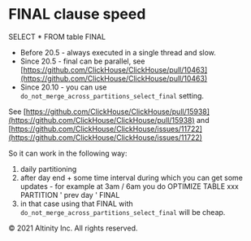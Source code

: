 # FINAL clause speed

SELECT \* FROM table FINAL

* Before 20.5 - always executed in a single thread and slow.
* Since 20.5   - final can be parallel, see [https://github.com/ClickHouse/ClickHouse/pull/10463](https://github.com/ClickHouse/ClickHouse/pull/10463)
* Since 20.10 - you can use `do_not_merge_across_partitions_select_final` setting.

See [https://github.com/ClickHouse/ClickHouse/pull/15938](https://github.com/ClickHouse/ClickHouse/pull/15938) and [https://github.com/ClickHouse/ClickHouse/issues/11722](https://github.com/ClickHouse/ClickHouse/issues/11722)

So it can work in the following way:

1. daily partitioning
2. after day end + some time interval during which you can get some updates - for example at 3am / 6am you do OPTIMIZE TABLE xxx PARTITION ' prev day ' FINAL
3. in that case using that FINAL with `do_not_merge_across_partitions_select_final` will be cheap.

© 2021 Altinity Inc. All rights reserved.

